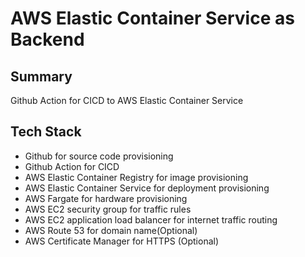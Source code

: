 # AWS Elastic Container Service as Backend

## Summary
Github Action for CICD to AWS Elastic Container Service

## Tech Stack
- Github for source code provisioning
- Github Action for CICD
- AWS Elastic Container Registry for image provisioning
- AWS Elastic Container Service for deployment provisioning
- AWS Fargate for hardware provisioning
- AWS EC2 security group for traffic rules
- AWS EC2 application load balancer for internet traffic routing
- AWS Route 53 for domain name(Optional)
- AWS Certificate Manager for HTTPS (Optional)